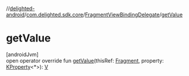 //[delighted-android](../../../index.md)/[com.delighted.sdk.core](../index.md)/[FragmentViewBindingDelegate](index.md)/[getValue](get-value.md)

# getValue

[androidJvm]\
open operator override fun [getValue](get-value.md)(thisRef: [Fragment](https://developer.android.com/reference/kotlin/androidx/fragment/app/Fragment.html), property: [KProperty](https://kotlinlang.org/api/latest/jvm/stdlib/kotlin.reflect/-k-property/index.html)&lt;*&gt;): [V](index.md)
